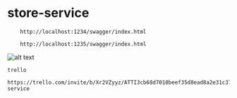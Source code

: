 # store-service

```
    http://localhost:1234/swagger/index.html

    http://localhost:1235/swagger/index.html
```

![alt text](https://i.ibb.co/YbwH3tb/Screen-Shot-2023-02-09-at-19-39-16.png)

```
trello

https://trello.com/invite/b/Xr2VZyyz/ATTI3cb68d7010beef35d8ead8a2e31c3789B4ACCBC1/store-service
```